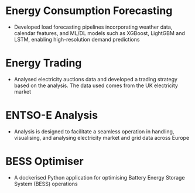 # Energy Consumption Forecasting
- Developed load forecasting pipelines incorporating weather data, calendar features, and ML/DL models such as XGBoost, LightGBM and LSTM, enabling high-resolution demand predictions

# Energy Trading  
- Analysed electricity auctions data and developed a trading strategy based on the analysis. The data used comes from the UK electricity market

# ENTSO-E Analysis
- Analysis is designed to facilitate a seamless operation in handling, visualising, and analysing electricity market and grid data across Europe

# BESS Optimiser
- A dockerised Python application for optimising Battery Energy Storage System (BESS) operations